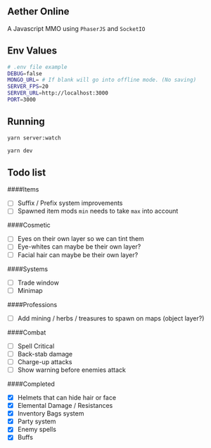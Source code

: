## Aether Online

A Javascript MMO using `PhaserJS` and `SocketIO`

## Env Values

```bash
# .env file example
DEBUG=false
MONGO_URL= # If blank will go into offline mode. (No saving)
SERVER_FPS=20
SERVER_URL=http://localhost:3000
PORT=3000
```

## Running

```bash
yarn server:watch
```

```bash
yarn dev
```

## Todo list

####Items

- [ ] Suffix / Prefix system improvements
- [ ] Spawned item mods `min` needs to take `max` into account

####Cosmetic

- [ ] Eyes on their own layer so we can tint them
- [ ] Eye-whites can maybe be their own layer?
- [ ] Facial hair can maybe be their own layer?

####Systems

- [ ] Trade window
- [ ] Minimap

####Professions

- [ ] Add mining / herbs / treasures to spawn on maps (object layer?)

####Combat

- [ ] Spell Critical
- [ ] Back-stab damage
- [ ] Charge-up attacks
- [ ] Show warning before enemies attack

####Completed

- [x] Helmets that can hide hair or face
- [x] Elemental Damage / Resistances
- [x] Inventory Bags system
- [x] Party system
- [x] Enemy spells
- [x] Buffs
